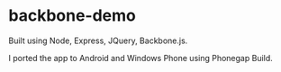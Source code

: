 # backbone-demo

Built using Node, Express, JQuery, Backbone.js.

I ported the app to Android and Windows Phone using Phonegap Build.